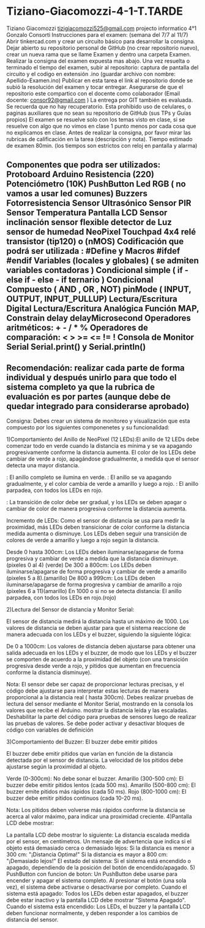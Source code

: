 # Tiziano-Giacomozzi-4-1-T.TARDE
Tiziano Giacomozzi
tizigiacomozzi525@gmail.com projecto informatico 4°1 Gonzalo Consorti
Instrucciones para el examen:  (semana del 7/7 al 11/7)
Abrir tinkercad.com y crear un circuito básico para desarrollar la consigna.
Dejar abierto su repositorio personal de GitHub (no crear repositorio nuevo), crear un nueva rama que se llame Examen y dentro una carpeta Examen.
Realizar la consigna del examen expuesta mas abajo.
Una vez resuelta o terminado el tiempo del examen, subir al repositorio: captura de pantalla del circuito y  el codigo en extensión .ino  (guardar archivo con nombre:    Apellido-Examen.ino) 
Publicar en esta tarea el link al repositorio donde se subió la resolución del examen y tocar entregar.
Asegurarse de que el repositorio este compartico con el docente como colaborador (Email docente:  consor92@gmail.com )
La entrega por GIT también es evaluada.
Se recuerda que no hay recuperatorio.
Esta prohibido uso de celulares, o paginas auxiliares que no sean su repositorio de GitHub (sus TPs y Guías propios)
El examen se resuelve solo con los temas visto en clase, si se resuelve con algo que no vimos en clase 1 punto menos por cada cosa que no explicamos en clase.
Antes de realizar la consigna, por favor mirar las rubricas de calificación en la tarea (descripción y nota).
Tiempo estimado de examen 80min. (los tiempos son estrictos con reloj en pantalla y alarma)

Componentes que podra ser utilizados:
Protoboard
Arduino
Resistencia (220)
Potenciómetro (10K)
PushButton
Led RGB ( no vamos a usar led comunes)
Buzzers
Fotorresistencia
Sensor Ultrasónico
Sensor PIR
Sensor Temperatura
Pantalla LCD
Sensor inclinación
sensor flexible
detector de Luz
sensor de humedad
NeoPixel
Touchpad 4x4
relé
transistor (tip120) o (nMOS)
Codificación que podrá ser utilizada  :
#Define y Macros
#ifdef  #endif
Variables (locales y globales)   ( se admiten variables  contadoras )
Condicional simple ( if - else if - else  -  if ternario )
Condicional Compuesto ( AND , OR , NOT)
pinMode ( INPUT, OUTPUT, INPUT_PULLUP)
Lectura/Escritura Digital
Lectura/Escritura Analógica
Función MAP, Constrain
delay
delayMicrosecond
Operadores aritméticos:     +   -   /   *    %
Operadores de comparación:  <  >  >=  <=  !=    !
Consola de Monitor Serial  Serial.print() y Serial.println()
------------------------------------------------------------------------------
Recomendación: realizar cada parte de forma individual y después unirlo para que todo el sistema completo ya que la rubrica de evaluación es por partes (aunque debe de quedar integrado para considerarse aprobado)
------------------------------------------------------------------------------

Consigna: Debes crear un sistema de monitoreo y visualización que esta compuesto por los siguientes componenetes y su funcionalidad:

1)Comportamiento del Anillo de NeoPixel (12 LEDs):El anillo de 12 LEDs debe comenzar todo en verde cuando la distancia es mínima y se va apagando progresivamente conforme la distancia aumenta. El color de los LEDs debe cambiar de verde a rojo, apagándose gradualmente, a medida que el sensor detecta una mayor distancia.

: El anillo completo se ilumina en verde.
: El anillo se va apagando gradualmente, y el color cambia de verde a amarillo y luego a rojo.
: El anillo parpadea, con todos los LEDs en rojo.

: La transición de color debe ser gradual, y los LEDs se deben apagar o cambiar de color de manera progresiva conforme la distancia aumenta.

Incremento de LEDs:
Como el sensor de distancia se usa para medir la proximidad, más LEDs deben transicionar de color conforme la distancia medida aumenta o disminuye. Los LEDs deben seguir una transición de colores de verde a amarillo y luego a rojo según la distancia.


Desde 0 hasta 300cm: Los LEDs deben iluminarse/apagarse de forma progresiva y cambiar de verde a medida que la distancia disminuye. (pixeles 0 al 4) (verde)
De 300 a 800cm: Los LEDs deben iluminarse/apagarse de forma progresiva y cambiar de verde a amarillo (pixeles 5 a 8).(amarillo)
De 800 a  999cm: Los LEDs deben iluminarse/apagarse de forma progresiva y cambiar  de amarillo a rojo (pixeles 6 a 11)(amarillo)
En 1000 o si no se detecta distancia:  El anillo parpadea, con todos los LEDs en rojo.(rojo)

2)Lectura del Sensor de distancia y Monitor Serial:

El sensor de distancia medirá la distancia hasta un máximo de 1000. Los valores de distancia se deben ajustar para que el sistema reaccione de manera adecuada con los LEDs y el buzzer, siguiendo la siguiente lógica:

De 0 a 1000cm: Los valores de distancia deben ajustarse para obtener una salida adecuada en los LEDs y el buzzer, de modo que los LEDs y el buzzer se comporten de acuerdo a la proximidad del objeto (con una transición progresiva desde verde a rojo, y pitidos que aumentan en frecuencia conforme la distancia disminuye).

Nota: El sensor debe ser capaz de proporcionar lecturas precisas, y el código debe ajustarse para interpretar estas lecturas de manera proporcional a la distancia real ( hasta 300cm).
Debes realizar pruebas de lectura del sensor mediante el Monitor Serial, mostrando en la consola los valores que recibe el Arduino.
mostrar la distancia leída y las escaladas.
Deshabilitar la parte del código para pruebas de sensores luego de realizar las pruebas de valores.
Se debe poder activar y desactivar bloques de código con variables de definición

3)Comportamiento del Buzzer: El buzzer debe emitir pitidos

El buzzer debe emitir pitidos que varían en función de la distancia detectada por el sensor de distancia. La velocidad de los pitidos debe ajustarse según la proximidad al objeto.

Verde (0-300cm): No debe sonar el buzzer.
Amarillo (300-500 cm): El buzzer debe emitir pitidos lentos (cada 500 ms).
Amarillo (500-800 cm): El buzzer emite pitidos más rápidos (cada 50 ms).
Rojo (800-1000 cm): El buzzer debe emitir pitidos continuos (cada 10-20 ms).

Nota: Los pitidos deben volverse más rápidos conforme la distancia se acerca al valor máximo, para indicar una proximidad creciente.
4)Pantalla LCD debe mostrar: 

La pantalla LCD debe mostrar lo siguiente:
La distancia escalada medida por el sensor, en centímetros.
Un mensaje de advertencia que indica si el objeto está demasiado cerca o demasiado lejos: Si la distancia es menor a 300 cm: "¡Distancia Optima!"
Si la distancia es mayor a 800 cm: "¡Demasiado lejos!"
El estado del sistema: Si el sistema está encendido o apagado, dependiendo de la posición del botón de encendido/apagado.
5) PushButton con funcion de boton: Un PushButton debe usarse para encender y apagar el sistema completo. Al presionar el botón (una sola vez), el sistema debe activarse o desactivarse por completo.
Cuando el sistema está apagado: Todos los LEDs deben estar apagados, el buzzer debe estar inactivo y la pantalla LCD debe mostrar "Sistema Apagado".
Cuando el sistema está encendido: Los LEDs, el buzzer y la pantalla LCD deben funcionar normalmente, y deben responder a los cambios de distancia del sensor.
